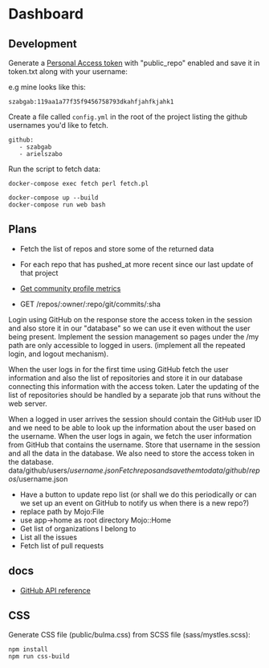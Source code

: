# Dashboard


## Development

Generate a [Personal Access token](https://github.com/settings/tokens) with "public_repo" enabled and save it in token.txt
along with your username:

e.g mine looks like this:

```
szabgab:119aa1a77f35f9456758793dkahfjahfkjahk1
```


Create a file called `config.yml` in the root of the project listing the github usernames you'd like to fetch.

```
github:
   - szabgab
   - arielszabo
```


Run the script to fetch data:

```
docker-compose exec fetch perl fetch.pl
```

```
docker-compose up --build
docker-compose run web bash
```

## Plans

* Fetch the list of repos and store some of the returned data
* For each repo that has pushed_at more recent since our last update of that project

* [Get community profile metrics](https://docs.github.com/en/rest/reference/repos#get-community-profile-metrics)

* GET /repos/:owner/:repo/git/commits/:sha

Login using GitHub on the response store the access token in the session and also store it in our "database" so we can use it even without the user being present.
Implement the session management so pages under the /my path are only accessible to logged in users. (implement all the repeated login, and logout mechanism).

When the user logs in for the first time using GitHub fetch the user information and also the list of repositories and store it in our database connecting this information with the access token.
Later the updating of the list of repositories should be handled by a separate job that runs without the web server.

When a logged in user arrives the session should contain the GitHub user ID and we need to be able to look up the information about the user based on the username.
When the user logs in again, we fetch the user information from GitHub that contains the username. Store that username in the session and all the data in the database.
We also need to store the access token in the database.  data/github/users/$username.json
Fetch repos and save them to data/github/repos/$username.json

* Have a button to update repo list (or shall we do this periodically or can we set up an event on GitHub to notify us when there is a new repo?)
* replace path by Mojo:File
* use app->home as root directory Mojo::Home
* Get list of organizations I belong to
* List all the issues
* Fetch list of pull requests



## docs

* [GitHub API reference](https://docs.github.com/en/rest/reference)


## CSS

Generate CSS file (public/bulma.css) from SCSS file (sass/mystles.scss):

```
npm install
npm run css-build
```

